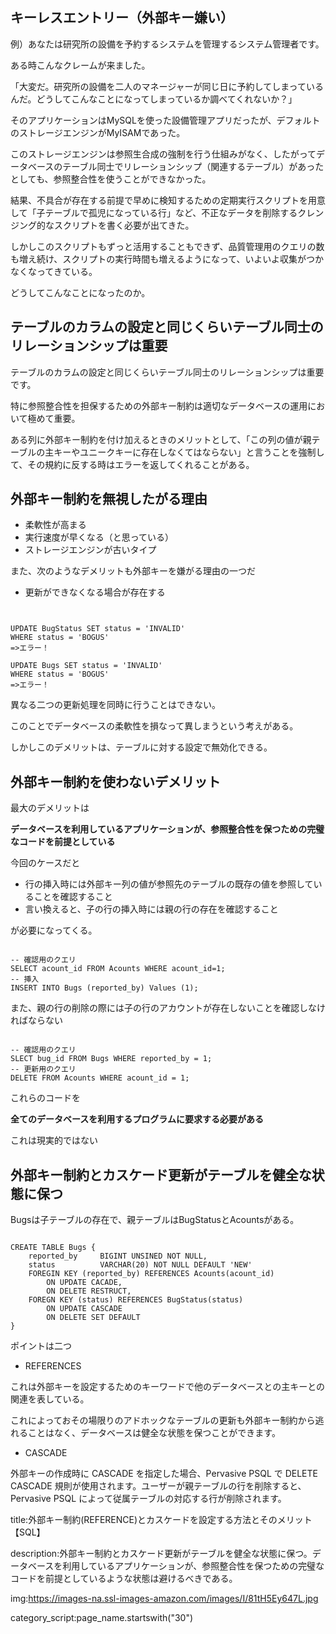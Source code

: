 
## キーレスエントリー（外部キー嫌い）

例）あなたは研究所の設備を予約するシステムを管理するシステム管理者です。

ある時こんなクレームが来ました。

「大変だ。研究所の設備を二人のマネージャーが同じ日に予約してしまっているんだ。どうしてこんなことになってしまっているか調べてくれないか？」

そのアプリケーションはMySQLを使った設備管理アプリだったが、デフォルトのストレージエンジンがMyISAMであった。

このストレージエンジンは参照生合成の強制を行う仕組みがなく、したがってデータベースのテーブル同士でリレーションシップ（関連するテーブル）があったとしても、参照整合性を使うことができなかった。

結果、不具合が存在する前提で早めに検知するための定期実行スクリプトを用意して「子テーブルで孤児になっている行」など、不正なデータを削除するクレンジング的なスクリプトを書く必要が出てきた。

しかしこのスクリプトもずっと活用することもできず、品質管理用のクエリの数も増え続け、スクリプトの実行時間も増えるようになって、いよいよ収集がつかなくなってきている。


どうしてこんなことになったのか。


## テーブルのカラムの設定と同じくらいテーブル同士のリレーションシップは重要

テーブルのカラムの設定と同じくらいテーブル同士のリレーションシップは重要です。

特に参照整合性を担保するための外部キー制約は適切なデータベースの運用において極めて重要。

ある列に外部キー制約を付け加えるときのメリットとして、「この列の値が親テーブルの主キーやユニークキーに存在しなくてはならない」と言うことを強制して、その規約に反する時はエラーを返してくれることがある。

## 外部キー制約を無視したがる理由

- 柔軟性が高まる
- 実行速度が早くなる（と思っている）
- ストレージエンジンが古いタイプ

また、次のようなデメリットも外部キーを嫌がる理由の一つだ

- 更新ができなくなる場合が存在する

<pre><code>

UPDATE BugStatus SET status = 'INVALID'
WHERE status = 'BOGUS'
=>エラー！

UPDATE Bugs SET status = 'INVALID'
WHERE status = 'BOGUS'
=>エラー！
</code></pre>

異なる二つの更新処理を同時に行うことはできない。

このことでデータベースの柔軟性を損なって異しまうという考えがある。

しかしこのデメリットは、テーブルに対する設定で無効化できる。



## 外部キー制約を使わないデメリット

最大のデメリットは

<strong>
データベースを利用しているアプリケーションが、参照整合性を保つための完璧なコードを前提としている
</strong>

今回のケースだと

- 行の挿入時には外部キー列の値が参照先のテーブルの既存の値を参照していることを確認すること
- 言い換えると、子の行の挿入時には親の行の存在を確認すること

が必要になってくる。

<pre><code>
-- 確認用のクエリ
SELECT acount_id FROM Acounts WHERE acount_id=1;
-- 挿入
INSERT INTO Bugs (reported_by) Values (1);
</code></pre>

また、親の行の削除の際には子の行のアカウントが存在しないことを確認しなければならない

<pre><code>
-- 確認用のクエリ
SLECT bug_id FROM Bugs WHERE reported_by = 1;
-- 更新用のクエリ
DELETE FROM Acounts WHERE acount_id = 1;
</code></pre>

これらのコードを

<strong>
全てのデータベースを利用するプログラムに要求する必要がある
</strong>

これは現実的ではない



## 外部キー制約とカスケード更新がテーブルを健全な状態に保つ

Bugsは子テーブルの存在で、親テーブルはBugStatusとAcountsがある。

<pre><code>
CREATE TABLE Bugs {
    reported_by     BIGINT UNSINED NOT NULL,
    status          VARCHAR(20) NOT NULL DEFAULT 'NEW'
    FOREGIN KEY (reported_by) REFERENCES Acounts(acount_id) 
        ON UPDATE CACADE,
        ON DELETE RESTRUCT,
    FOREGN KEY (status) REFERENCES BugStatus(status)
        ON UPDATE CASCADE
        ON DELETE SET DEFAULT
}
</code></pre>

ポイントは二つ

- REFERENCES

これは外部キーを設定するためのキーワードで他のデータベースとの主キーとの関連を表している。

これによっておその場限りのアドホックなテーブルの更新も外部キー制約から逃れることはなく、データベースは健全な状態を保つことができます。

- CASCADE

外部キーの作成時に CASCADE を指定した場合、Pervasive PSQL で DELETE CASCADE 規則が使用されます。ユーザーが親テーブルの行を削除すると、Pervasive PSQL によって従属テーブルの対応する行が削除されます。






title:外部キー制約(REFERENCE)とカスケードを設定する方法とそのメリット【SQL】

description:外部キー制約とカスケード更新がテーブルを健全な状態に保つ。データベースを利用しているアプリケーションが、参照整合性を保つための完璧なコードを前提としているような状態は避けるべきである。

img:https://images-na.ssl-images-amazon.com/images/I/81tH5Ey647L.jpg

category_script:page_name.startswith("30")




